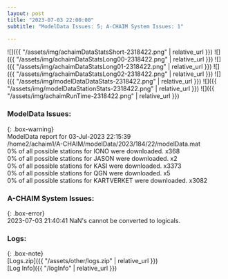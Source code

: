 ```yaml
---
layout: post
title: "2023-07-03 22:00:00"
subtitle: "ModelData Issues: 5; A-CHAIM System Issues: 1"

---
```


![]({{ "/assets/img/achaimDataStatsShort-2318422.png" | relative_url }})
![]({{ "/assets/img/achaimDataStatsLong00-2318422.png" | relative_url }})
![]({{ "/assets/img/achaimDataStatsLong01-2318422.png" | relative_url }})
![]({{ "/assets/img/achaimDataStatsLong02-2318422.png" | relative_url }})
![]({{ "/assets/img/modelDataDataStats-2318422.png" | relative_url }})
![]({{ "/assets/img/modelDataStationStats-2318422.png" | relative_url }})
![]({{ "/assets/img/achaimRunTime-2318422.png" | relative_url }})


### ModelData Issues:  
  
{: .box-warning}  
 ModelData report for 03-Jul-2023 22:15:39   
 /home2/achaim1/A-CHAIM/modelData/2023/184/22/modelData.mat   
 0% of all possible stations for IONO were downloaded. x368   
 0% of all possible stations for JASON were downloaded. x2   
 0% of all possible stations for KASI were downloaded. x3373   
 0% of all possible stations for QGN were downloaded. x5   
 0% of all possible stations for KARTVERKET were downloaded. x3082   
  
### A-CHAIM System Issues:  
  
{: .box-error}  
2023-07-03 21:40:41 NaN's cannot be converted to logicals.  

### Logs:  
  
{: .box-note}  
[Logs.zip]({{ "/assets/other/logs.zip" | relative_url }})  
[Log Info]({{ "/logInfo" | relative_url }})  
